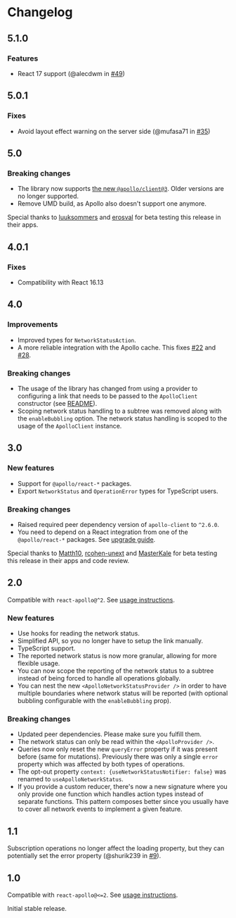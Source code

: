 # Changelog

## 5.1.0

### Features

- React 17 support (@alecdwm in [#49](https://github.com/molindo/react-apollo-network-status/pull/49))

## 5.0.1

### Fixes

- Avoid layout effect warning on the server side (@mufasa71 in [#35](https://github.com/molindo/react-apollo-network-status/pull/35))

## 5.0

### Breaking changes

- The library now supports [the new `@apollo/client@3`](https://www.apollographql.com/docs/react/migrating/apollo-client-3-migration/). Older versions are no longer supported.
- Remove UMD build, as Apollo also doesn't support one anymore.

Special thanks to [luuksommers](https://github.com/luuksommers) and [erosval](https://github.com/erosval) for beta testing this release in their apps.

## 4.0.1

### Fixes

- Compatibility with React 16.13

## 4.0

### Improvements

- Improved types for `NetworkStatusAction`.
- A more reliable integration with the Apollo cache. This fixes [#22](https://github.com/molindo/react-apollo-network-status/issues/22) and [#28](https://github.com/molindo/react-apollo-network-status/issues/28).

### Breaking changes

- The usage of the library has changed from using a provider to configuring a link that needs to be passed to the `ApolloClient` constructor (see [README](./README.md)).
- Scoping network status handling to a subtree was removed along with the `enableBubbling` option. The network status handling is scoped to the usage of the `ApolloClient` instance.

## 3.0

### New features

 - Support for `@apollo/react-*` packages.
 - Export `NetworkStatus` and `OperationError` types for TypeScript users.

### Breaking changes

 - Raised required peer dependency version of `apollo-client` to `^2.6.0`.
 - You need to depend on a React integration from one of the `@apollo/react-*` packages. See [upgrade guide](https://www.apollographql.com/docs/react/migrating/hooks-migration/).

Special thanks to [Matth10](https://github.com/Matth10), [rcohen-unext](https://github.com/rcohen-unext) and [MasterKale](https://github.com/MasterKale) for beta testing this release in their apps and code review.

## 2.0

Compatible with `react-apollo@^2`. See [usage instructions](https://github.com/molindo/react-apollo-network-status/tree/e08e7b43e2e3447ec0d9399262d17b162162805e#react-apollo-network-status).

### New features

 - Use hooks for reading the network status.
 - Simplified API, so you no longer have to setup the link manually.
 - TypeScript support.
 - The reported network status is now more granular, allowing for more flexible usage.
 - You can now scope the reporting of the network status to a subtree instead of being forced to handle all operations globally.
 - You can nest the new `<ApolloNetworkStatusProvider />` in order to have multiple boundaries where network status will be reported (with optional bubbling configurable with the `enableBubbling` prop).

### Breaking changes

 - Updated peer dependencies. Please make sure you fulfill them.
 - The network status can only be read within the `<ApolloProvider />`.
 - Queries now only reset the new `queryError` property if it was present before (same for mutations). Previously there was only a single `error` property which was affected by both types of operations.
 - The opt-out property `context: {useNetworkStatusNotifier: false}` was renamed to `useApolloNetworkStatus`.
 - If you provide a custom reducer, there's now a new signature where you only provide one function which handles action types instead of separate functions. This pattern composes better since you usually have to cover all network events to implement a given feature.

## 1.1

Subscription operations no longer affect the loading property, but they can potentially set the error property (@shurik239 in [#9](https://github.com/molindo/react-apollo-network-status/pull/9)).

## 1.0

Compatible with `react-apollo@<=2`. See [usage instructions](https://github.com/molindo/react-apollo-network-status/tree/583a00f6344e05edcfee90bee0823a7736f56021#react-apollo-network-status).

Initial stable release.

